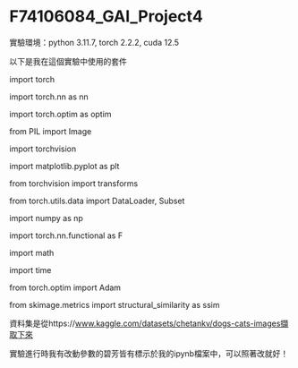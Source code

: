 # F74106084_GAI_Project4

實驗環境：python 3.11.7, torch 2.2.2, cuda 12.5

以下是我在這個實驗中使用的套件

import torch

import torch.nn as nn

import torch.optim as optim

from PIL import Image

import torchvision

import matplotlib.pyplot as plt

from torchvision import transforms 

from torch.utils.data import DataLoader, Subset

import numpy as np

import torch.nn.functional as F

import math

import time

from torch.optim import Adam

from skimage.metrics import structural_similarity as ssim

資料集是從https://www.kaggle.com/datasets/chetankv/dogs-cats-images擷取下來

實驗進行時我有改動參數的碧芳皆有標示於我的ipynb檔案中，可以照著改就好！

